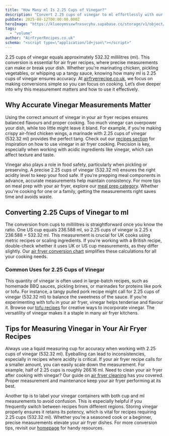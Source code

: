 ```yaml
---
title: "How Many ml Is 2.25 Cups of Vinegar?"
description: "Convert 2.25 cups of vinegar to ml effortlessly with our simple guide. Perfect for air fryer recipes and precise cooking measurements."
pubDate: 2025-08-12T00:00:00.000Z
heroImage: "https://klueoymssxwfnxsvcyhv.supabase.co/storage/v1/object/public/md/how-many-ml-is-2-25-cups-of-vinegar-3b47af7d.webp"
tags:
  - "volume"
author: "AirFryerRecipes.co.uk"
schema: "<script type=\"application/ld+json\"></script>"
---
```


<p>2.25 cups of vinegar equals approximately 532.32 millilitres (ml). This conversion is essential for air fryer recipes, where precise measurements can make or break your dish. Whether you're marinating chicken, pickling vegetables, or whipping up a tangy sauce, knowing how many ml is 2.25 cups of vinegar ensures accuracy. At <a href=https://www.airfryerrecipe.co.uk>airfryerrecipe.co.uk</a>, we focus on making conversions simple so you can focus on cooking. Let’s dive deeper into why this measurement matters and how to use it effectively.</p>  

<h2>Why Accurate Vinegar Measurements Matter</h2>  
<p>Using the correct amount of vinegar in your air fryer recipes ensures balanced flavours and proper cooking. Too much vinegar can overpower your dish, while too little might leave it bland. For example, if you're making crispy air-fried chicken wings, a marinade with 2.25 cups of vinegar (532.32 ml) provides the perfect tang. Check out our <a href=https://www.airfryerrecipe.co.uk/recipes>recipes section</a> for inspiration on how to use vinegar in air fryer cooking. Precision is key, especially when working with acidic ingredients like vinegar, which can affect texture and taste.</p>  

<p>Vinegar also plays a role in food safety, particularly when pickling or preserving. A precise 2.25 cups of vinegar (532.32 ml) ensures the right acidity level to keep your food safe. If you’re prepping meal components in advance, accurate measurements help maintain consistency. For more tips on meal prep with your air fryer, explore our <a href=https://www.airfryerrecipe.co.uk/recipe-category/meal-prep>meal prep category</a>. Whether you're cooking for one or a family, getting the measurements right saves time and avoids waste.</p>  

<h2>Converting 2.25 Cups of Vinegar to ml</h2>  
<p>The conversion from cups to millilitres is straightforward once you know the ratio. One US cup equals 236.588 ml, so 2.25 cups of vinegar is 2.25 x 236.588 = 532.32 ml. This measurement is crucial for UK cooks using metric recipes or scaling ingredients. If you’re working with a British recipe, double-check whether it uses UK or US cup measurements, as they differ slightly. Our <a href=https://www.airfryerrecipe.co.uk/air-fryer-conversion-chart>air fryer conversion chart</a> simplifies these calculations for all your cooking needs.</p>  

<h3>Common Uses for 2.25 Cups of Vinegar</h3>  
<p>This quantity of vinegar is often used in large-batch recipes, such as homemade BBQ sauces, pickling brines, or marinades for proteins like pork or tofu. For instance, a tangy pulled pork recipe might call for 2.25 cups of vinegar (532.32 ml) to balance the sweetness of the sauce. If you’re experimenting with tofu in your air fryer, vinegar helps tenderise and flavour it. Browse our <a href=https://www.airfryerrecipe.co.uk/recipe-category/tofu>tofu recipes</a> for creative ways to incorporate vinegar. The versatility of vinegar makes it a staple in many air fryer kitchens.</p>  

<h2>Tips for Measuring Vinegar in Your Air Fryer Recipes</h2>  
<p>Always use a liquid measuring cup for accuracy when working with 2.25 cups of vinegar (532.32 ml). Eyeballing can lead to inconsistencies, especially in recipes where acidity is critical. If your air fryer recipe calls for a smaller amount, you can easily scale down the measurement. For example, half of 2.25 cups is roughly 266.16 ml. Need to clean your air fryer after cooking with vinegar? Our guide on <a href=https://www.airfryerrecipe.co.uk/air-fryer-cleaner>air fryer cleaning</a> has you covered. Proper measurement and maintenance keep your air fryer performing at its best.</p>  

<p>Another tip is to label your vinegar containers with both cup and ml measurements to avoid confusion. This is especially helpful if you frequently switch between recipes from different regions. Storing vinegar properly ensures it retains its potency, which is vital for recipes requiring 2.25 cups (532.32 ml). Whether you’re a seasoned cook or a beginner, precise measurements elevate your air fryer dishes. For more conversion tips, revisit our <a href=https://www.airfryerrecipe.co.uk>homepage</a> for handy resources.</p>